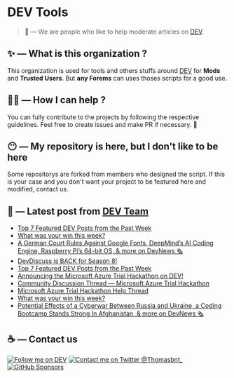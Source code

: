 # DEV Tools

> 🔧 — We are people who like to help moderate articles on [DEV](https://dev.to).

## ✨ — What is this organization ?

This organization is used for tools and others stuffs around [DEV](https://dev.to) for **Mods** and **Trusted Users**. But __any Forems__ can uses thoses scripts for a good use.


## 💪🏼 — How I can help ?

You can fully contribute to the projects by following the respective guidelines. Feel free to create issues and make PR if necessary. 🎉

## 😶 — My repository is here, but I don't like to be here

Some repositorys are forked from members who designed the script. If this is your case and you don't want your project to be featured here and modified, contact us.

## 📝 — Latest post from [DEV Team](https://dev.to/devteam)

<!-- BLOG-POST-LIST:START -->
- [Top 7 Featured DEV Posts from the Past Week](https://dev.to/devteam/top-7-featured-dev-posts-from-the-past-week-1oaj)
- [What was your win this week?](https://dev.to/devteam/what-was-your-win-this-week-5c2m)
- [A German Court Rules Against Google Fonts, DeepMind’s AI Coding Engine, Raspberry Pi’s 64-bit OS, &amp; more on DevNews 🗞](https://dev.to/devteam/a-german-court-rules-against-google-fonts-deepminds-ai-coding-engine-raspberry-pis-64-bit-os-more-on-devnews-4i5n)
- [DevDiscuss is BACK for Season 8!](https://dev.to/devteam/devdiscuss-is-back-for-season-8-4knb)
- [Top 7 Featured DEV Posts from the Past Week](https://dev.to/devteam/top-7-featured-dev-posts-from-the-past-week-h6h)
- [Announcing the Microsoft Azure Trial Hackathon on DEV!](https://dev.to/devteam/hack-the-microsoft-azure-trial-on-dev-2ne5)
- [Community Discussion Thread — Microsoft Azure Trial Hackathon](https://dev.to/devteam/community-discussion-thread-microsoft-azure-trial-hackathon-5c75)
- [Microsoft Azure Trial Hackathon Help Thread](https://dev.to/devteam/microsoft-azure-trial-hackathon-help-thread-1ljg)
- [What was your win this week?](https://dev.to/devteam/what-was-your-win-this-week-1oih)
- [Potential Effects of a Cyberwar Between Russia and Ukraine, a Coding Bootcamp Stands Strong In Afghanistan, &amp; more on DevNews 🗞](https://dev.to/devteam/potential-effects-of-a-cyberwar-between-russia-and-ukraine-a-coding-bootcamp-stands-strong-in-afghanistan-more-on-devnews-5dco)
<!-- BLOG-POST-LIST:END -->


## ☕ — Contact us

[![Follow me on DEV](https://img.shields.io/badge/dev.to-%2308090A.svg?&style=for-the-badge&logo=dev.to&logoColor=white&alt=devto)](https://dev.to/thomasbnt)
[![Contact me on Twitter @Thomasbnt_](https://img.shields.io/badge/Contact%20me%20on%20Twitter-%231DA1F2.svg?&style=for-the-badge&logo=twitter&logoColor=white&alt=twitter)](https://twitter.com/messages/1142357270-1142357270?text=Hello,%20I%20contact%20you%20from%20devtotools%20&recipient_id=1142357270) [![GitHub Sponsors](https://img.shields.io/badge/Sponsor%20me-%23EA54AE.svg?&style=for-the-badge&logo=github-sponsors&logoColor=white)](https://github.com/sponsors/thomasbnt)


